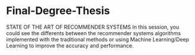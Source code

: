# Final-Degree-Thesis
STATE OF THE ART OF RECOMMENDER SYSTEMS
In this session, you could see the differents between the recommender systems algorithms implemented with the traditional methods or using Machine Learning/Deep Learning to improve the accuracy and performance.
